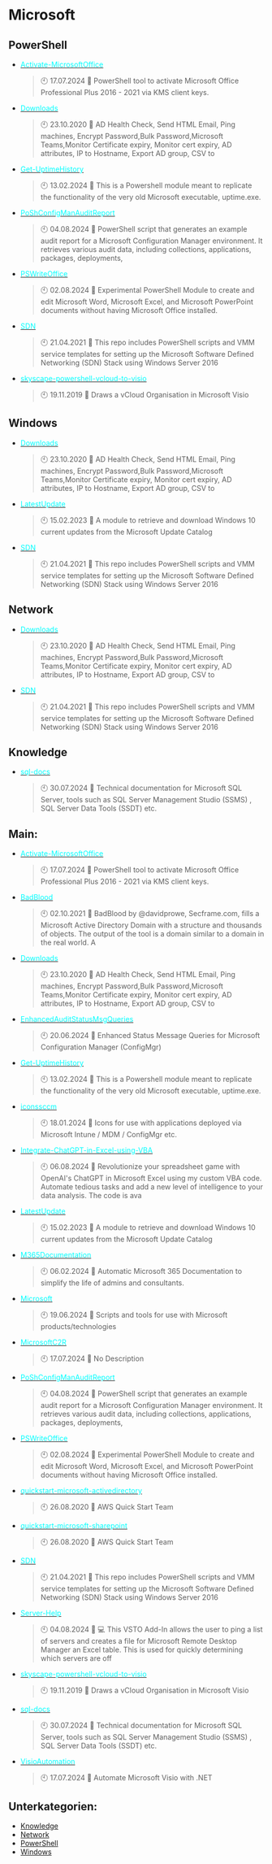 # Microsoft

## PowerShell
- [<span style="color:cyan">Activate-MicrosoftOffice</span>](https://github.com/Thamielis/Activate-MicrosoftOffice)
	> :clock10: 17.07.2024
	> :memo: PowerShell tool to activate Microsoft Office Professional Plus 2016 - 2021 via KMS client keys.
- [<span style="color:cyan">Downloads</span>](https://github.com/Thamielis/Downloads)
	> :clock10: 23.10.2020
	> :memo: AD Health Check, Send HTML Email,  Ping machines, Encrypt Password,Bulk Password,Microsoft Teams,Monitor Certificate expiry, Monitor cert expiry, AD attributes, IP to Hostname, Export AD group, CSV to
- [<span style="color:cyan">Get-UptimeHistory</span>](https://github.com/Thamielis/Get-UptimeHistory)
	> :clock10: 13.02.2024
	> :memo: This is a Powershell module meant to replicate the functionality of the very old Microsoft executable, uptime.exe.
- [<span style="color:cyan">PoShConfigManAuditReport</span>](https://github.com/Thamielis/PoShConfigManAuditReport)
	> :clock10: 04.08.2024
	> :memo: PowerShell script that generates an example audit report for a Microsoft Configuration Manager environment. It retrieves various audit data, including collections, applications, packages, deployments,
- [<span style="color:cyan">PSWriteOffice</span>](https://github.com/Thamielis/PSWriteOffice)
	> :clock10: 02.08.2024
	> :memo: Experimental PowerShell Module to create and edit Microsoft Word, Microsoft Excel, and Microsoft PowerPoint documents without having Microsoft Office installed.
- [<span style="color:cyan">SDN</span>](https://github.com/Thamielis/SDN)
	> :clock10: 21.04.2021
	> :memo: This repo includes PowerShell scripts and VMM service templates for setting up the Microsoft Software Defined Networking (SDN) Stack using Windows Server 2016
- [<span style="color:cyan">skyscape-powershell-vcloud-to-visio</span>](https://github.com/Thamielis/skyscape-powershell-vcloud-to-visio)
	> :clock10: 19.11.2019
	> :memo: Draws a vCloud Organisation in Microsoft Visio
## Windows
- [<span style="color:cyan">Downloads</span>](https://github.com/Thamielis/Downloads)
	> :clock10: 23.10.2020
	> :memo: AD Health Check, Send HTML Email,  Ping machines, Encrypt Password,Bulk Password,Microsoft Teams,Monitor Certificate expiry, Monitor cert expiry, AD attributes, IP to Hostname, Export AD group, CSV to
- [<span style="color:cyan">LatestUpdate</span>](https://github.com/Thamielis/LatestUpdate)
	> :clock10: 15.02.2023
	> :memo: A module to retrieve and download Windows 10 current updates from the Microsoft Update Catalog
- [<span style="color:cyan">SDN</span>](https://github.com/Thamielis/SDN)
	> :clock10: 21.04.2021
	> :memo: This repo includes PowerShell scripts and VMM service templates for setting up the Microsoft Software Defined Networking (SDN) Stack using Windows Server 2016
## Network
- [<span style="color:cyan">Downloads</span>](https://github.com/Thamielis/Downloads)
	> :clock10: 23.10.2020
	> :memo: AD Health Check, Send HTML Email,  Ping machines, Encrypt Password,Bulk Password,Microsoft Teams,Monitor Certificate expiry, Monitor cert expiry, AD attributes, IP to Hostname, Export AD group, CSV to
- [<span style="color:cyan">SDN</span>](https://github.com/Thamielis/SDN)
	> :clock10: 21.04.2021
	> :memo: This repo includes PowerShell scripts and VMM service templates for setting up the Microsoft Software Defined Networking (SDN) Stack using Windows Server 2016
## Knowledge
- [<span style="color:cyan">sql-docs</span>](https://github.com/Thamielis/sql-docs)
	> :clock10: 30.07.2024
	> :memo: Technical documentation for Microsoft SQL Server, tools such as SQL Server Management Studio (SSMS) ,  SQL Server Data Tools (SSDT) etc.
## Main:
- [<span style="color:cyan">Activate-MicrosoftOffice</span>](https://github.com/Thamielis/Activate-MicrosoftOffice)
	> :clock10: 17.07.2024
	> :memo: PowerShell tool to activate Microsoft Office Professional Plus 2016 - 2021 via KMS client keys.
- [<span style="color:cyan">BadBlood</span>](https://github.com/Thamielis/BadBlood)
	> :clock10: 02.10.2021
	> :memo: BadBlood by @davidprowe, Secframe.com, fills a Microsoft Active Directory Domain with a structure and thousands of objects. The output of the tool is a domain similar to a domain in the real world.  A
- [<span style="color:cyan">Downloads</span>](https://github.com/Thamielis/Downloads)
	> :clock10: 23.10.2020
	> :memo: AD Health Check, Send HTML Email,  Ping machines, Encrypt Password,Bulk Password,Microsoft Teams,Monitor Certificate expiry, Monitor cert expiry, AD attributes, IP to Hostname, Export AD group, CSV to
- [<span style="color:cyan">EnhancedAuditStatusMsgQueries</span>](https://github.com/Thamielis/EnhancedAuditStatusMsgQueries)
	> :clock10: 20.06.2024
	> :memo: Enhanced Status Message Queries for Microsoft Configuration Manager (ConfigMgr)
- [<span style="color:cyan">Get-UptimeHistory</span>](https://github.com/Thamielis/Get-UptimeHistory)
	> :clock10: 13.02.2024
	> :memo: This is a Powershell module meant to replicate the functionality of the very old Microsoft executable, uptime.exe.
- [<span style="color:cyan">iconssccm</span>](https://github.com/Thamielis/iconssccm)
	> :clock10: 18.01.2024
	> :memo: Icons for use with applications deployed via Microsoft Intune / MDM / ConfigMgr etc.
- [<span style="color:cyan">Integrate-ChatGPT-in-Excel-using-VBA</span>](https://github.com/Thamielis/Integrate-ChatGPT-in-Excel-using-VBA)
	> :clock10: 06.08.2024
	> :memo: Revolutionize your spreadsheet game with OpenAI's ChatGPT in Microsoft Excel using my custom VBA code. Automate tedious tasks and add a new level of intelligence to your data analysis. The code is ava
- [<span style="color:cyan">LatestUpdate</span>](https://github.com/Thamielis/LatestUpdate)
	> :clock10: 15.02.2023
	> :memo: A module to retrieve and download Windows 10 current updates from the Microsoft Update Catalog
- [<span style="color:cyan">M365Documentation</span>](https://github.com/Thamielis/M365Documentation)
	> :clock10: 06.02.2024
	> :memo: Automatic Microsoft 365 Documentation to simplify the life of admins and consultants.
- [<span style="color:cyan">Microsoft</span>](https://github.com/Thamielis/Microsoft)
	> :clock10: 19.06.2024
	> :memo: Scripts and tools for use with Microsoft products/technologies
- [<span style="color:cyan">MicrosoftC2R</span>](https://github.com/Thamielis/MicrosoftC2R)
	> :clock10: 17.07.2024
	> :memo: No Description
- [<span style="color:cyan">PoShConfigManAuditReport</span>](https://github.com/Thamielis/PoShConfigManAuditReport)
	> :clock10: 04.08.2024
	> :memo: PowerShell script that generates an example audit report for a Microsoft Configuration Manager environment. It retrieves various audit data, including collections, applications, packages, deployments,
- [<span style="color:cyan">PSWriteOffice</span>](https://github.com/Thamielis/PSWriteOffice)
	> :clock10: 02.08.2024
	> :memo: Experimental PowerShell Module to create and edit Microsoft Word, Microsoft Excel, and Microsoft PowerPoint documents without having Microsoft Office installed.
- [<span style="color:cyan">quickstart-microsoft-activedirectory</span>](https://github.com/Thamielis/quickstart-microsoft-activedirectory)
	> :clock10: 26.08.2020
	> :memo: AWS Quick Start Team
- [<span style="color:cyan">quickstart-microsoft-sharepoint</span>](https://github.com/Thamielis/quickstart-microsoft-sharepoint)
	> :clock10: 26.08.2020
	> :memo: AWS Quick Start Team
- [<span style="color:cyan">SDN</span>](https://github.com/Thamielis/SDN)
	> :clock10: 21.04.2021
	> :memo: This repo includes PowerShell scripts and VMM service templates for setting up the Microsoft Software Defined Networking (SDN) Stack using Windows Server 2016
- [<span style="color:cyan">Server-Help</span>](https://github.com/Thamielis/Server-Help)
	> :clock10: 04.08.2024
	> :memo: :computer: This VSTO Add-In allows the user to ping a list of servers and creates a file for Microsoft Remote Desktop Manager an Excel table. This is used for quickly determining which servers are off
- [<span style="color:cyan">skyscape-powershell-vcloud-to-visio</span>](https://github.com/Thamielis/skyscape-powershell-vcloud-to-visio)
	> :clock10: 19.11.2019
	> :memo: Draws a vCloud Organisation in Microsoft Visio
- [<span style="color:cyan">sql-docs</span>](https://github.com/Thamielis/sql-docs)
	> :clock10: 30.07.2024
	> :memo: Technical documentation for Microsoft SQL Server, tools such as SQL Server Management Studio (SSMS) ,  SQL Server Data Tools (SSDT) etc.
- [<span style="color:cyan">VisioAutomation</span>](https://github.com/Thamielis/VisioAutomation)
	> :clock10: 17.07.2024
	> :memo: Automate Microsoft Visio with .NET

## Unterkategorien:
- [Knowledge](Knowledge.md)
- [Network](Network.md)
- [PowerShell](PowerShell.md)
- [Windows](Windows.md)

